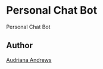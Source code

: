Personal Chat Bot
==========
Personal Chat Bot

Author
-------
<a href="http://audrianaandrews.com" target="_blank">Audriana Andrews</a>

